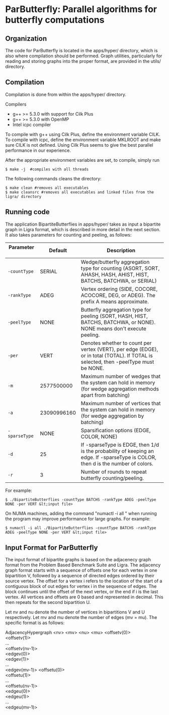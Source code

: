 ParButterfly: Parallel algorithms for butterfly computations
======================

Organization
--------

The code for ParButterfly is located in the apps/hyper/ directory, which is
also where compilation should be performed. Graph utilities, particularly
for reading and storing graphs into the proper format, are provided in the
utils/ directory.

Compilation
--------

Compilation is done from within the apps/hyper/ directory.

Compilers

* g++ &gt;= 5.3.0 with support for Cilk Plus
* g++ &gt;= 5.3.0 with OpenMP
* Intel icpc compiler

To compile with g++ using Cilk Plus, define the environment variable
CILK. To compile with icpc, define the environment variable MKLROOT
and make sure CILK is not defined. Using Cilk Plus seems to give the best
parallel performance in our experience.

After the appropriate environment variables are set, to compile,
simply run

```
$ make -j  #compiles with all threads
```

The following commands cleans the directory:
```
$ make clean #removes all executables
$ make cleansrc #removes all executables and linked files from the ligra/ directory
```

Running code
-------
The application BipartiteButterflies in apps/hyper/ takes as input a bipartite
graph in Ligra format, which is described in more detail in the next section.
It also takes parameters for counting and peeling, as follows:

| Parameter &nbsp; &nbsp; &nbsp; &nbsp;   | Default     | Description                                      |
| ---------    | -------     | ------------------------------------------------ |
| `-countType` | SERIAL      | Wedge/butterfly aggregation type for counting (ASORT, SORT, AHASH, HASH, AHIST, HIST, BATCHS, BATCHWA, or SERIAL) |
| `-rankType`  | ADEG        | Vertex ordering (SIDE, COCORE, ACOCORE, DEG, or ADEG). The prefix A means approximate.                |
| `-peelType`  | NONE        | Butterfly aggregation type for peeling (SORT, HASH, HIST, BATCHS, BATCHWA, or NONE). NONE means don't execute peeling. |
| `-per`       | VERT        | Denotes whether to count per vertex (VERT), per edge (EDGE), or in total (TOTAL). If TOTAL is selected, then -peelType must be NONE. |
| `-m`         | 2577500000  | Maximum number of wedges that the system can hold in memory (for wedge aggregation methods apart from batching) |
| `-a`         | 23090996160 | Maximum number of vertices that the system can hold in memory (for wedge aggregation by batching) |
| `-sparseType`| NONE        | Sparsification options (EDGE, COLOR, NONE) |
| `-d`         | 25          | If -sparseType is EDGE, then 1/d is the probability of keeping an edge. If -sparseType is COLOR, then d is the number of colors. |
| `-r`         | 3           | Number of rounds to repeat butterfly counting/peeling. |

For example:

```
$ ./BipartiteButterflies -countType BATCHS -rankType ADEG -peelType NONE -per VERT &lt;input file>
``` 

On NUMA machines, adding the command "numactl -i all " when running
the program may improve performance for large graphs. For example:

```
$ numactl -i all ./BipartiteButterflies -countType BATCHS -rankType ADEG -peelType NONE -per VERT &lt;input file>
``` 


Input Format for ParButterfly
-----------
The input format of bipartite graphs is based on the adjacenecy graph format
from the Problem Based Benchmark Suite and Ligra. The adjacency graph format
starts with a sequence of offsets one for each vertex in one bipartition V,
 followed by a sequence of directed edges ordered by their source
 vertex. The offset for a vertex i refers to the location of the start
 of a contiguous block of out edges for vertex i in the sequence of
 edges. The block continues until the offset of the next vertex, or
 the end if i is the last vertex. All vertices and offsets are 0 based
 and represented in decimal. This then repeats for the second bipartition U.

 Let nv and nu denote the number of vertices in bipartitions V and U respectively. 
 Let mv and mu denote the number of edges (mv = mu). 
 The specific format is as follows:

AdjacencyHypergraph
&lt;nv>
&lt;mv>
&lt;nu>
&lt;mu>
&lt;offsetv(0)>  
&lt;offsetv(1)>  
...  
&lt;offsetv(nv-1)>  
&lt;edgev(0)>  
&lt;edgev(1)>  
...  
&lt;edgev(mv-1)> 
&lt;offsetu(0)>  
&lt;offsetu(1)>  
...  
&lt;offsetu(nv-1)>  
&lt;edgeu(0)>  
&lt;edgeu(1)>  
...  
&lt;edgeu(mv-1)> 